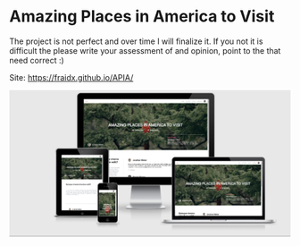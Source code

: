 # Amazing Places in America to Visit 
  The project is not perfect and over time I will finalize it.
  If you not it is difficult the please write your assessment of and opinion, point to the that need correct :)
  
  Site: https://fraidx.github.io/APIA/
  
  ![layout image](img/gitBg.png)
